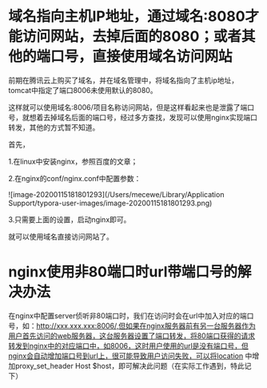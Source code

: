 # 域名指向主机IP地址，通过域名:8080才能访问网站，去掉后面的8080；或者其他的端口号，直接使用域名访问网站

前期在腾讯云上购买了域名，并在域名管理中，将域名指向了主机ip地址，tomcat中指定了端口8006未使用默认的8080。

这样就可以使用域名:8006/项目名称访问网站，但是这样看起来也是泄露了端口号，就想着去掉域名后面的端口号，经过多方查找，发现可以使用nginx实现端口转发，其他的方式暂不知道。

首先，

1.在linux中安装nginx，参照百度的文章；

2.在nginx的conf/nginx.conf中配置参数：

![image-20200115181801293](/Users/mecewe/Library/Application Support/typora-user-images/image-20200115181801293.png)

3.只需要上面的设置，启动nginx即可。

就可以使用域名直接访问网站了。



# nginx使用非80端口时url带端口号的解决办法

在nginx中配置server侦听非80端口时，我们在访问时会在url中加入对应的端口号，如：http://xxx.xxx.xxx:8006/,但如果在nginx服务器前有另一台服务器作为用户首先访问的web服务器，这台服务器设置了端口转发，将80端口获得的请求转发到nginx中的对应端口中，如8006，这时用户使用的url是没有端口号，但nginx会自动增加端口号到url上，很可能导致用户访问失败，可以将location 中增加proxy_set_header Host $host，即可解决此问题（在实际工作遇到，特此记下）
